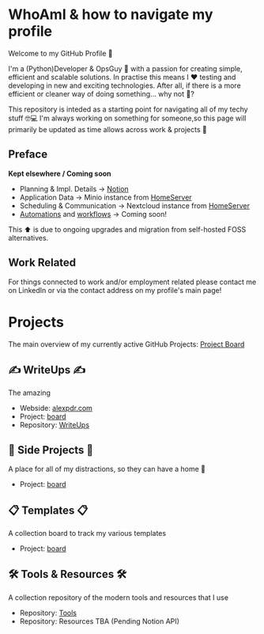 # WhoAmI & how to navigate my profile
Welcome to my GitHub Profile 🎉

I'm a (Python)Developer & OpsGuy 👋 with a passion for creating simple, efficient and scalable solutions. In practise this means I ❤️ testing and developing in new and exciting technologies. After all, if there is a more efficient or cleaner way of doing something... why not 🤔?


This repository is inteded as a starting point for navigating all of my techy stuff 🤓💻 I'm always working on something for someone,so this page will primarily be updated as time allows across work & projects 💪


## Preface
**Kept elsewhere / Coming soon**
- Planning & Impl. Details -> [Notion](http://notion.so)
- Application Data -> Minio instance from [HomeServer](https://github.com/alexpdr/hs)
- Scheduling & Communication -> Nextcloud instance from [HomeServer](https://github.com/alexpdr/hs)
- [Automations](https://github.com/alexpdr/workflows) and [workflows](https://github.com/alexpdr/workflows) -> Coming soon!

This ⬆️ is due to ongoing upgrades and migration from self-hosted FOSS alternatives.


## Work Related
For things connected to work and/or employment related please contact me on LinkedIn or via the contact address on my profile's main page!



# Projects
The main overview of my currently active GitHub Projects: [Project Board](https://github.com/alexpdr?tab=projects)

## ✍️ WriteUps ✍️
The amazing
- Webside: [alexpdr.com](https://www.alexpdr.com/)
- Project: [board](https://github.com/users/alexpdr/projects/5)
- Repository: [WriteUps](https://github.com/alexpdr/writeups)


## 🔄 Side Projects 🔄
A place for all of my distractions, so they can have a home 🏡
- Project: [board](https://github.com/users/alexpdr/projects/3)


## 📋 Templates 📋
A collection board to track my various templates
- Project: [board](https://github.com/users/alexpdr/projects/6)


## 🛠️ Tools & Resources 🛠️
A collection repository of the modern tools and resources that I use
- Repository: [Tools](https://github.com/alexpdr/tools)
- Repository: Resources TBA (Pending Notion API)

